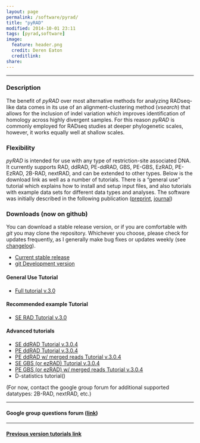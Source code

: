 ```yaml
---
layout: page
permalink: /software/pyrad/
title: "pyRAD"
modified: 2014-10-01 23:11
tags: [pyrad,software]
image:
  feature: header.png
  credit: Deren Eaton
  creditlink: 
share: 
---
```


---------------------   

### Description

The benefit of _pyRAD_ over most alternative methods for analyzing RADseq-like data comes in its use of an alignment-clustering method (_vsearch_) that allows for the inclusion of indel variation which improves identification of homology across highly divergent samples. For this reason _pyRAD_ is commonly employed for RADseq studies at deeper phylogenetic scales, however, it works equally well at shallow scales.  

### Flexibility

_pyRAD_ is intended for use with any type of restriction-site associated DNA. It currently supports RAD, ddRAD, PE-ddRAD, GBS, PE-GBS, EzRAD, PE-EzRAD, 2B-RAD, nextRAD, and can be extended to other types. Below is the download link as well as a number of tutorials. There is a “general use” tutorial which explains how to install and setup input files, and also tutorials with example data sets for different data types and analyses. The software was initially described in the following publication ([preprint](http://biorxiv.org/content/early/2013/12/03/001081), [journal](http://bioinformatics.oxfordjournals.org/content/early/2014/03/20/bioinformatics.btu121 ))  

### Downloads (now on github)  
You can download a stable release version, or if you are comfortable with _git_ you may clone the repository. Whichever you choose, please check for updates frequently, as I generally make bug fixes or updates weekly (see [changelog](https://github.com/dereneaton/pyrad/commits/master)).  

+  [Current stable release](https://github.com/dereneaton/pyrad/releases)
+  [git Development version](https://github.com/dereneaton/pyrad/)

#### General Use Tutorial
+  [Full tutorial v.3.0](http://nbviewer.ipython.org/gist/dereneaton/af9548ea0e94bff99aa0/pyRAD_v.3.0.ipynb)  

#### Recommended example Tutorial  
+  [SE RAD Tutorial v.3.0](http://nbviewer.ipython.org/gist/dereneaton/1f661bfb205b644086cc/tutorial_RAD_3.0.ipynb)  

#### Advanced tutorials  
+  [SE ddRAD Tutorial v.3.0.4](http://nbviewer.ipython.org/dc6241083c912519064e/tutorial_ddRAD_3.0.4.ipynb)
+  [PE ddRAD Tutorial v.3.0.4](http://nbviewer.ipython.org/dc6241083c912519064e/tutorial_pairddRAD_3.0.4.ipynb)
+  [PE ddRAD w/ merged reads Tutorial v.3.0.4](http://nbviewer.ipython.org/gist/dc6241083c912519064e/tutorial_pairddRAD_3.0.4-merged.ipynb)
+  [SE GBS (or ezRAD) Tutorial v.3.0.4](http://nbviewer.ipython.org/gist/dereneaton/9d12ff5ab6584c5ceafa/tutorial_GBS_3.0.ipynb)  
+  [PE GBS (or ezRAD) w/ merged reads Tutorial v.3.0.4](http://nbviewer.ipython.org/gist/dereneaton/1f661bfb205b644086cc/PE-GBS_empirical.ipynb)  
+  D-statistics tutorial()  

(For now, contact the google group forum for additional supported datatypes: 2B-RAD, nextRAD, etc.)  

--------------------------  

#### Google group questions forum ([link](https://groups.google.com/forum/#!forum/pyrad-users))

---------------------------  

#### [Previous version tutorials link](http://nbviewer.ipython.org/gist/dereneaton/af9548ea0e94bff99aa0)  